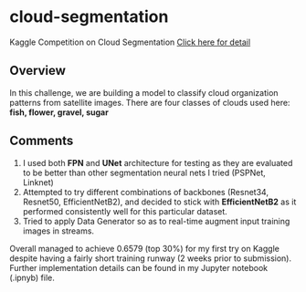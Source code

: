 # cloud-segmentation
Kaggle Competition on Cloud Segmentation [Click here for detail](https://www.kaggle.com/c/understanding_cloud_organization/)

## Overview
In this challenge, we are building a model to classify cloud organization patterns from satellite images. There are four classes of clouds used here: **fish, flower, gravel, sugar**

## Comments
1. I used both **FPN** and **UNet** architecture for testing as they are evaluated to be better than other segmentation neural nets I tried (PSPNet, Linknet)
2. Attempted to try different combinations of backbones (Resnet34, Resnet50, EfficientNetB2), and decided to stick with **EfficientNetB2** as it performed consistently well for this particular dataset.
3. Tried to apply Data Generator so as to real-time augment input training images in streams. 

Overall managed to achieve 0.6579 (top 30%) for my first try on Kaggle despite having a fairly short training runway (2 weeks prior to submission). Further implementation details can be found in my Jupyter notebook (.ipnyb) file. 
